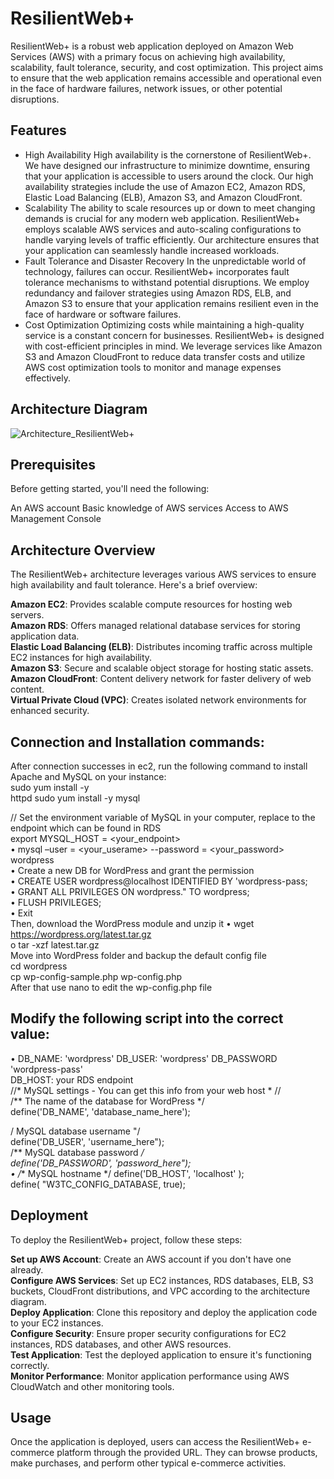
# ResilientWeb+

 
ResilientWeb+ is a robust web application deployed on Amazon Web Services (AWS) with a primary focus on achieving high availability, scalability, fault tolerance, security, and cost optimization. This project aims to ensure that the web application remains accessible and operational even in the face of hardware failures, network issues, or other potential disruptions.

## Features

-  High Availability
High availability is the cornerstone of ResilientWeb+. We have designed our infrastructure to minimize downtime, ensuring that your application is accessible to users around the clock. Our high availability strategies include the use of Amazon EC2, Amazon RDS, Elastic Load Balancing (ELB), Amazon S3, and Amazon CloudFront.
-  Scalability
The ability to scale resources up or down to meet changing demands is crucial for any modern web application. ResilientWeb+ employs scalable AWS services and auto-scaling configurations to handle varying levels of traffic efficiently. Our architecture ensures that your application can seamlessly handle increased workloads.
- Fault Tolerance and Disaster Recovery
In the unpredictable world of technology, failures can occur. ResilientWeb+ incorporates fault tolerance mechanisms to withstand potential disruptions. We employ redundancy and failover strategies using Amazon RDS, ELB, and Amazon S3 to ensure that your application remains resilient even in the face of hardware or software failures.
- Cost Optimization
Optimizing costs while maintaining a high-quality service is a constant concern for businesses. ResilientWeb+ is designed with cost-efficient principles in mind. We leverage services like Amazon S3 and Amazon CloudFront to reduce data transfer costs and utilize AWS cost optimization tools to monitor and manage expenses effectively.


## Architecture Diagram

![Architecture_ResilientWeb+](https://github.com/gitanushka/ResilientWeb-/assets/77441008/da9c7e9a-40d7-4bf2-8507-15cc49a4ac22)

## Prerequisites

Before getting started, you'll need the following:

An AWS account
Basic knowledge of AWS services
Access to AWS Management Console

## Architecture Overview
The ResilientWeb+ architecture leverages various AWS services to ensure high availability and fault tolerance. Here's a brief overview:

**Amazon EC2**: Provides scalable compute resources for hosting web servers. <br>
**Amazon RDS**: Offers managed relational database services for storing application data. <br>
**Elastic Load Balancing (ELB)**: Distributes incoming traffic across multiple EC2 instances for high availability. <br>
**Amazon S3**: Secure and scalable object storage for hosting static assets. <br>
**Amazon CloudFront**: Content delivery network for faster delivery of web content. <br>
**Virtual Private Cloud (VPC)**: Creates isolated network environments for enhanced security.

## Connection and Installation commands:
After connection successes in ec2, run the following command to install Apache and MySQL on
your instance: <br>
sudo yum install -y <br>
httpd sudo yum install -y mysql <br>

// Set the environment variable of MySQL in your computer, replace to the endpoint which can be
found in RDS <br>
export MYSQL_HOST = <your_endpoint> <br>
• mysql –user = <your_userame> --password = <your_password> wordpress <br>
• Create a new DB for WordPress and grant the permission <br>
• CREATE USER wordpress@localhost IDENTIFIED BY 'wordpress-pass; <br>
• GRANT ALL PRIVILEGES ON wordpress." TO wordpress; <br>
• FLUSH PRIVILEGES; <br>
• Exit <br>
Then, download the WordPress module and unzip it
• wget https://wordpress.org/latest.tar.gz <br>
o tar -xzf latest.tar.gz <br>
Move into WordPress folder and backup the default config file <br>
cd wordpress <br>
cp wp-config-sample.php wp-config.php <br>
After that use nano to edit the wp-config.php file <br>

## Modify the following script into the correct value: <br>
• DB_NAME: 'wordpress' DB_USER: 'wordpress' DB_PASSWORD 'wordpress-pass' <br>
DB_HOST: your RDS endpoint <br>
//* MySQL settings - You can get this info from your web host * // <br>
/** The name of the database for WordPress */ <br>
define('DB_NAME', 'database_name_here'); <br>

/ MySQL database username "/ <br>
define('DB_USER', 'username_here"); <br>
/** MySQL database password */ <br>
define('DB_PASSWORD', 'password_here"); <br>
• /** MySQL hostname */ define('DB_HOST', 'localhost' ); <br>
define( "W3TC_CONFIG_DATABASE, true); <br>

## Deployment
To deploy the ResilientWeb+ project, follow these steps:

**Set up AWS Account**: Create an AWS account if you don't have one already. <br>
**Configure AWS Services**: Set up EC2 instances, RDS databases, ELB, S3 buckets, CloudFront distributions, and VPC according to the architecture diagram. <br>
**Deploy Application**: Clone this repository and deploy the application code to your EC2 instances. <br>
**Configure Security**: Ensure proper security configurations for EC2 instances, RDS databases, and other AWS resources. <br>
**Test Application**: Test the deployed application to ensure it's functioning correctly. <br>
**Monitor Performance**: Monitor application performance using AWS CloudWatch and other monitoring tools. 

## Usage
Once the application is deployed, users can access the ResilientWeb+ e-commerce platform through the provided URL. They can browse products, make purchases, and perform other typical e-commerce activities.
